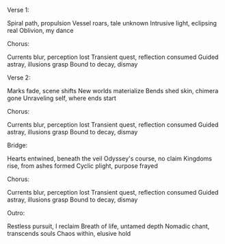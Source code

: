 Verse 1:

Spiral path, propulsion
Vessel roars, tale unknown
Intrusive light, eclipsing real
Oblivion, my dance


Chorus:

Currents blur, perception lost
Transient quest, reflection consumed
Guided astray, illusions grasp
Bound to decay, dismay


Verse 2:

Marks fade, scene shifts
New worlds materialize
Bends shed skin, chimera gone
Unraveling self, where ends start


Chorus:

Currents blur, perception lost
Transient quest, reflection consumed
Guided astray, illusions grasp
Bound to decay, dismay


Bridge:

Hearts entwined, beneath the veil
Odyssey's course, no claim
Kingdoms rise, from ashes formed
Cyclic plight, purpose frayed


Chorus:

Currents blur, perception lost
Transient quest, reflection consumed
Guided astray, illusions grasp
Bound to decay, dismay


Outro:

Restless pursuit, I reclaim
Breath of life, untamed depth
Nomadic chant, transcends souls
Chaos within, elusive hold